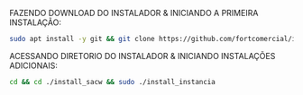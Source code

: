 FAZENDO DOWNLOAD DO INSTALADOR & INICIANDO A PRIMEIRA INSTALAÇÃO:

```bash
sudo apt install -y git && git clone https://github.com/fortcomercial/install_sacw.git && sudo chmod -R 777 ./install_sacw && cd ./install_sacw && sudo ./install_primaria
```

ACESSANDO DIRETORIO DO INSTALADOR & INICIANDO INSTALAÇÕES ADICIONAIS:
```bash
cd && cd ./install_sacw && sudo ./install_instancia
```

